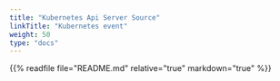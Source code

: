 ```yaml
---
title: "Kubernetes Api Server Source"
linkTitle: "Kubernetes event"
weight: 50
type: "docs"
---
```


{{% readfile file="README.md" relative="true" markdown="true" %}}
